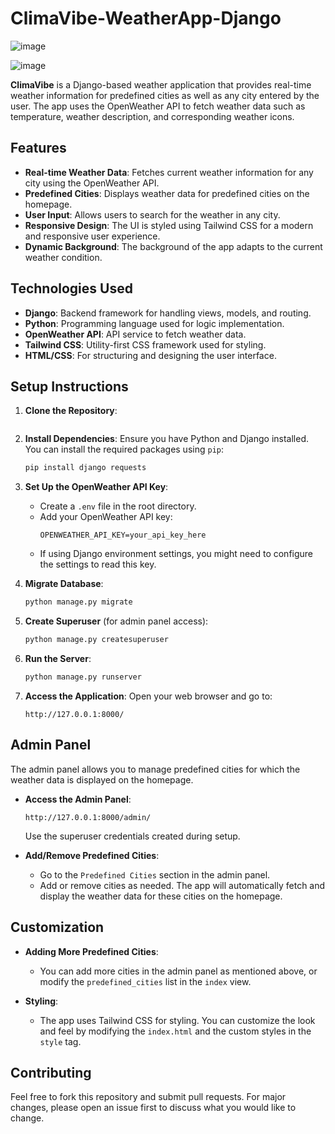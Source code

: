 # ClimaVibe-WeatherApp-Django
![image](https://github.com/user-attachments/assets/d4192b17-329e-4e5a-8b54-8ac1f830bbfa)

![image](https://github.com/user-attachments/assets/8fe66c73-167d-48b1-a5fa-089257215145)

**ClimaVibe** is a Django-based weather application that provides real-time weather information for predefined cities as well as any city entered by the user. The app uses the OpenWeather API to fetch weather data such as temperature, weather description, and corresponding weather icons.

## Features

- **Real-time Weather Data**: Fetches current weather information for any city using the OpenWeather API.
- **Predefined Cities**: Displays weather data for predefined cities on the homepage.
- **User Input**: Allows users to search for the weather in any city.
- **Responsive Design**: The UI is styled using Tailwind CSS for a modern and responsive user experience.
- **Dynamic Background**: The background of the app adapts to the current weather condition.

## Technologies Used

- **Django**: Backend framework for handling views, models, and routing.
- **Python**: Programming language used for logic implementation.
- **OpenWeather API**: API service to fetch weather data.
- **Tailwind CSS**: Utility-first CSS framework used for styling.
- **HTML/CSS**: For structuring and designing the user interface.

## Setup Instructions

1. **Clone the Repository**:
   ```bash
   
   ```

2. **Install Dependencies**:
   Ensure you have Python and Django installed. You can install the required packages using `pip`:
   ```bash
   pip install django requests
   ```

3. **Set Up the OpenWeather API Key**:
   - Create a `.env` file in the root directory.
   - Add your OpenWeather API key:
     ```
     OPENWEATHER_API_KEY=your_api_key_here
     ```
   - If using Django environment settings, you might need to configure the settings to read this key.

4. **Migrate Database**:
   ```bash
   python manage.py migrate
   ```

5. **Create Superuser** (for admin panel access):
   ```bash
   python manage.py createsuperuser
   ```

6. **Run the Server**:
   ```bash
   python manage.py runserver
   ```

7. **Access the Application**:
   Open your web browser and go to:
   ```
   http://127.0.0.1:8000/
   ```

## Admin Panel

The admin panel allows you to manage predefined cities for which the weather data is displayed on the homepage.

- **Access the Admin Panel**:
  ```
  http://127.0.0.1:8000/admin/
  ```
  Use the superuser credentials created during setup.

- **Add/Remove Predefined Cities**:
  - Go to the `Predefined Cities` section in the admin panel.
  - Add or remove cities as needed. The app will automatically fetch and display the weather data for these cities on the homepage.

## Customization

- **Adding More Predefined Cities**:
  - You can add more cities in the admin panel as mentioned above, or modify the `predefined_cities` list in the `index` view.

- **Styling**:
  - The app uses Tailwind CSS for styling. You can customize the look and feel by modifying the `index.html` and the custom styles in the `style` tag.

## Contributing

Feel free to fork this repository and submit pull requests. For major changes, please open an issue first to discuss what you would like to change.

